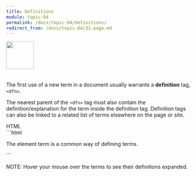 ```yaml
---
title: Definitions
module: topic-04
permalink: /docs/topic-04/definitions/
redirect_from: /docs/topic-04/31-page.md
---
```


<img src="./../../../img/arrow-divider.svg" style="width: 75px; border: none; margin: 0px 0 20px 0" />

The first use of a new term in a document usually warrants a **definition** tag, `<dfn>`.

The nearest parent of the `<dfn>` tag must also contain the definition/explanation for the term inside the definition tag. Definition tags can also be linked to a related list of terms elsewhere on the page or site.

<div id="code-heading">HTML</div>
```html
<p>The element <def title="definition of term">term</def> is a common way of defining terms.</p>
```

<div class="codepen-embed">
  <p data-height="600" data-theme-id="30567" data-slug-hash="VQzrEY" data-default-tab="html,result" data-user="Media-Ed-Online" data-embed-version="2" data-pen-title="Topic-04: Semantic HTML Pt. 7" class="codepen"></p>
</div>

<span class="label label-info">NOTE:</span> Hover your mouse over the terms to see their definitions expanded.

